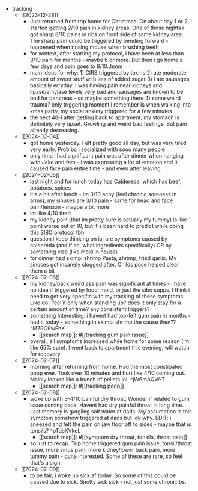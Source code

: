   * tracking
    * [[2023-12-28]]
      * Just returned from trip home for Christmas. On about day 1 or 2, i started getting 2/10 pain in kidney areas. One of those nights i got sharp 8/10 pains in ribs on front side of same kidney area. The sharp pain could be triggered by bending forward - happened when rinsing mouse when brushing teeth
      * for xontext, after starting my protocol, i have been at less than 3/10 pain for months - maybe 6 or more. But then i go home a few days and pain goes to 8/10..hmm
      * main ideas for why: 1) CIRS triggered by toxins 2) ate moderate amount of sweet stuff with lots of added sugar 3) i ate sausages basically erryday. I was having pain near kidneys and lipase/amylase levels very bad and sausages are known to be bad for pancreas - so maybe something there 4) some weird trauma? only triggering moment i remember is when walking into xmas party, my social anxiety triggered for a few minutes
      * the next 48H after getting back to apartment, my stomach is definitely very upset. Growling and weird bad feelings. But pain already decreasing.
    * [[2024-02-04]]
      * got home yesterday. Felt pretty good all day, but was very tired very early. Prob bc i socialized with sooo many people
      * only time i had significant pain was after dinner when hanging with Jake and fam - i was expressing a lot of emotion and it caused face pain entire time - and even after leaving
    * [[2024-02-05]]
      * last night and for lunch today has Caldereda, which has beef, potatoes, spices
      * it's a bit after lunch - im 3/10 achy (feel chronic soreness in arms), my sinuses are 3/10 pain - same for head and face pain/tension - maybe a bit more
      * im like 4/10 tired
      * my kidney pain (that im pretty sure is actually my tummy) is like 1 point worse out of 10, but it's been hard to predict while doing this SIBO protocol tbh
      * question i keep thinking on is: are symptoms caused by caldereda (and if so, what ingredients specifically) OR by something else (like mold in house)
      * for dinner had skimpi shrimp Pasta, shrimp, fried garlic. My sinuses got insanely clogged after. Childs pose helped clear them a bit
    * [[2024-02-06]]
      * my kidney/back weird ass pain was significant at times - i have no idea if triggered by food, mold, or just the sibo supps. I think i need to get very specific with my tracking of these symptoms. Like do i feel it only when standing up? does it only stay for a certain amount of time? any consistent triggers?
      * something interesting: i havent had top-left gum pain in months - had it today - something in skimpi shrimp the cause then?? ^M7RG9wFhK
        * [[search map]]: #[[tracking gum pain issue]]
      * overall, all symptoms increased while home for some reason (im like 65% sure). I went back to apartment this evening, will watch for recovery
    * [[2024-02-07]]
      * morning after returning from home. Had the most constipated poop ever. Took over 10 minutes and hurt like 4/10 coming out. Mainly looked like a bunch of pellets lol. ^jW6mAQW-T
        * [[search map]]: #[[tracking poop]]
    * [[2024-02-08]]
      * woke up with 3-4/10 painful dry throat. Wonder if related to gum issue coming back. Havent had dry painful throat in long time. Last memory is gurgling salt water at dads. My assumption is this symptom somehow triggered at dads but idk why. EDIT: i sneezed and felt the pain on jaw floor off to sides - maybe that is tonsils? ^pTdeXVkeL
        * [[search map]]: #[[symptom dry throat, tonsils, throat pain]]
      * so just to recap. Trip home triggered gum pain issue, tonsil/throat issue, more sinus pain, more kidney/lower back pain, more tummy pain - quite interested. Some of these are rare, so feel that's a sign.
    * [[2024-02-09]]
      * to be fair, i woke up sick af today. So some of this could be caused due to sick. Snotty sick sick - not just some chronic bs.
